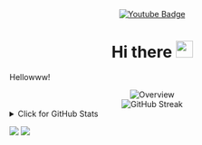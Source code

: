 <!--SOCIAL MEDIA BADGES-->
<div id="badges" align="center">
<!--   <a href="https://www.linkedin.com/in/shri-khubayan-kusuma-b85523213">
    <img src="https://img.shields.io/badge/LinkedIn-blue?style=for-the-badge&logo=linkedin&logoColor=white" alt="LinkedIn Badge"/>
  </a> -->
  <a href="your-youtube-URL">
    <img src="https://img.shields.io/badge/YouTube-red?style=for-the-badge&logo=youtube&logoColor=white" alt="Youtube Badge"/>
  </a>
<!--   <a href="https://twitter.com/khu_bayan">
    <img src="https://img.shields.io/badge/Twitter-blue?style=for-the-badge&logo=twitter&logoColor=white" alt="Twitter Badge"/>
  </a> -->
</div>

<!--HEADER-->
<h1 align="center">
  Hi there
   <img src="https://media.giphy.com/media/hvRJCLFzcasrR4ia7z/giphy.gif" width="30px"/>
</h1>

<!--TEXT-->
<p>
  Hellowww!
</p>

<div align="center">
 <!-- <img  src="https://github-readme-stats.vercel.app/api/top-langs?username=Khubayan&layout=compact&theme=tokyonight&hide_border=true" alt="Language Stats"> -->
  <img src="https://github-stats-alpha.vercel.app/api?username=khubayan&cc=000&tc=fff&ic=fff&bc=000" alt="Overview">
</div>

<div align="center">
  <!--TROPHY-->
<!--   <img src="https://github-profile-trophy.vercel.app/?username=Khubayan&theme=darkhub" alt="trophy"> -->
</div>

<div align="center">
  <!--STREAK CARD-->
  <img src="http://github-readme-streak-stats.herokuapp.com?user=Khubayan&theme=tokyonight&hide_border=true" alt="GitHub Streak">
</div>

<details>
<summary>Click for GitHub Stats</summary>
<div align="center">
  <img src="https://github-readme-stats.vercel.app/api?username=khubayan&show_icons=true&theme=tokyonight&hide_border=true" alt="Overview">
</div>
  <div align="center">
    <br>
    <img alt = "Top Language" src="https://github-readme-stats.vercel.app/api/top-langs/?username=Khubayan&hide=html&theme=tokyonight&hide_border=true&title_color=5391FE&text_color=555"
      </div>
</details>

![](https://komarev.com/ghpvc/?username=Khubayan&style=flat-square&label=Views)
![](https://badges.pufler.dev/visits/khubayan/khubayan?color=black&logo=github&style=flat-square)

